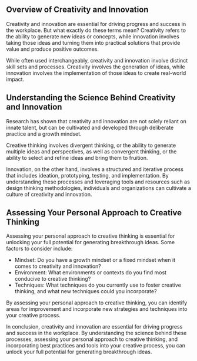 
Overview of Creativity and Innovation
-------------------------------------

Creativity and innovation are essential for driving progress and success in the workplace. But what exactly do these terms mean? Creativity refers to the ability to generate new ideas or concepts, while innovation involves taking those ideas and turning them into practical solutions that provide value and produce positive outcomes.

While often used interchangeably, creativity and innovation involve distinct skill sets and processes. Creativity involves the generation of ideas, while innovation involves the implementation of those ideas to create real-world impact.

Understanding the Science Behind Creativity and Innovation
----------------------------------------------------------

Research has shown that creativity and innovation are not solely reliant on innate talent, but can be cultivated and developed through deliberate practice and a growth mindset.

Creative thinking involves divergent thinking, or the ability to generate multiple ideas and perspectives, as well as convergent thinking, or the ability to select and refine ideas and bring them to fruition.

Innovation, on the other hand, involves a structured and iterative process that includes ideation, prototyping, testing, and implementation. By understanding these processes and leveraging tools and resources such as design thinking methodologies, individuals and organizations can cultivate a culture of creativity and innovation.

Assessing Your Personal Approach to Creative Thinking
-----------------------------------------------------

Assessing your personal approach to creative thinking is essential for unlocking your full potential for generating breakthrough ideas. Some factors to consider include:

* Mindset: Do you have a growth mindset or a fixed mindset when it comes to creativity and innovation?
* Environment: What environments or contexts do you find most conducive to creative thinking?
* Techniques: What techniques do you currently use to foster creative thinking, and what new techniques could you incorporate?

By assessing your personal approach to creative thinking, you can identify areas for improvement and incorporate new strategies and techniques into your creative process.

In conclusion, creativity and innovation are essential for driving progress and success in the workplace. By understanding the science behind these processes, assessing your personal approach to creative thinking, and incorporating best practices and tools into your creative process, you can unlock your full potential for generating breakthrough ideas.
